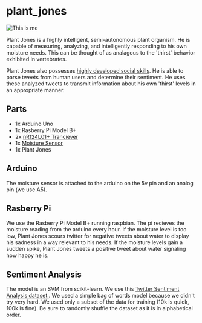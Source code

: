 # plant_jones

![This is me](https://pbs.twimg.com/profile_images/553022075774840832/MPafmt1D.jpeg)

Plant Jones is a highly intelligent, semi-autonomous plant organism. He is capable of measuring, analyzing, and intelligently responding to his own moisture needs. This can be thought of as analagous to the 'thirst' behavior exhibited in vertebrates. 

Plant Jones also possesses [highly developed social skills](https://twitter.com/plant_jones). He is able to parse tweets from human users and determine their sentiment. He uses these analyzed tweets to transmit information about his own 'thirst' levels in an appropriate manner. 

Parts
----
- 1x Arduino Uno
- 1x Rasberry Pi Model B+
- 2x [nRf24L01+ Tranciever](http://www.amazon.com/nRF24L01-Wireless-Transceiver-Arduino-Compatible/dp/B00E594ZX0/ref=pd_sim_indust_5?ie=UTF8&refRID=0R0NHSPAHRSCNGFA1PDN)
- 1x [Moisture Sensor](http://www.amazon.com/Arduino-compatible-Sensitivity-Moisture-Sensor/dp/B00AFCNR3U)
- 1x Plant Jones

Arduino
----
The moisture sensor is attached to the arduino on the 5v pin and an analog pin (we use A5).

Rasberry Pi
----
We use the Rasberry Pi Model B+ running raspbian. The pi recieves the moisture reading from the arduino every hour. If the moisture level is too low, Plant Jones scours twitter for negative tweets about water to display his sadness in a way relevant to his needs. If the moisture levels gain a sudden spike, Plant Jones tweets a positive tweet about water signaling how happy he is.

Sentiment Analysis
----
The model is an SVM from scikit-learn. We use this [Twitter Sentiment Analysis dataset.](http://thinknook.com/wp-content/uploads/2012/09/Sentiment-Analysis-Dataset.zip). We used a simple bag of words model because we didn't try very hard. We used only a subset of the data for training (10k is quick, 100k is fine). Be sure to randomly shuffle the dataset as it is in alphabetical order.
